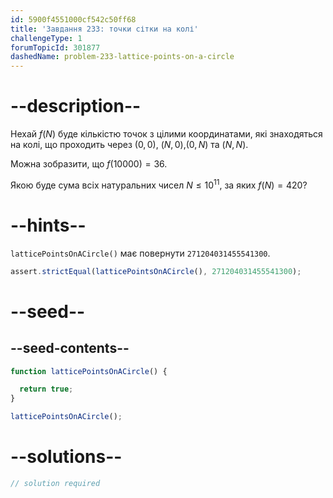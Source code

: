 ```yaml
---
id: 5900f4551000cf542c50ff68
title: 'Завдання 233: точки сітки на колі'
challengeType: 1
forumTopicId: 301877
dashedName: problem-233-lattice-points-on-a-circle
---
```


# --description--

Нехай $f(N)$ буде кількістю точок з цілими координатами, які знаходяться на колі, що проходить через $(0,0)$, $(N,0)$,$(0,N)$ та $(N,N)$.

Можна зобразити, що $f(10000) = 36$.

Якою буде сума всіх натуральних чисел $N ≤ {10}^{11}$, за яких $f(N) = 420$?

# --hints--

`latticePointsOnACircle()` має повернути `271204031455541300`.

```js
assert.strictEqual(latticePointsOnACircle(), 271204031455541300);
```

# --seed--

## --seed-contents--

```js
function latticePointsOnACircle() {

  return true;
}

latticePointsOnACircle();
```

# --solutions--

```js
// solution required
```
